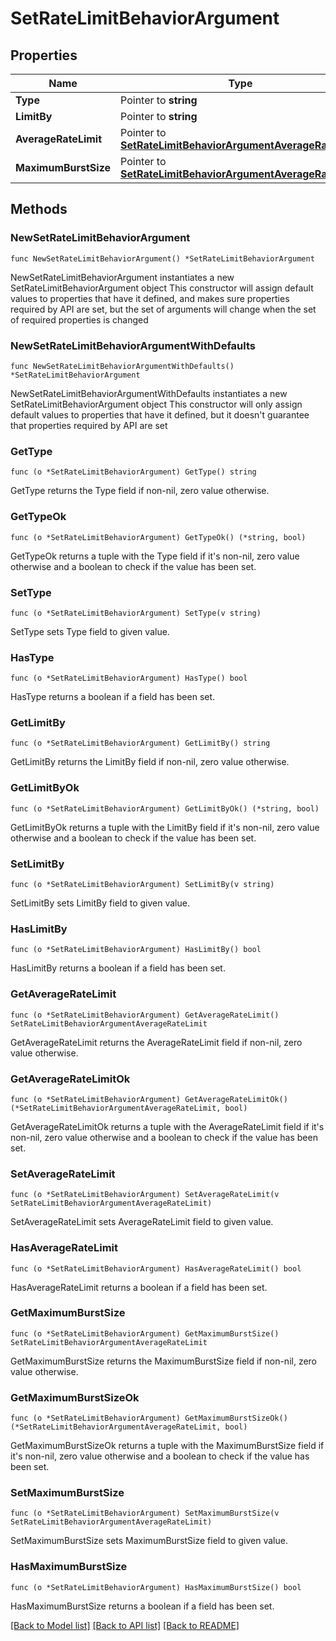 # SetRateLimitBehaviorArgument

## Properties

Name | Type | Description | Notes
------------ | ------------- | ------------- | -------------
**Type** | Pointer to **string** |  | [optional] 
**LimitBy** | Pointer to **string** |  | [optional] 
**AverageRateLimit** | Pointer to [**SetRateLimitBehaviorArgumentAverageRateLimit**](SetRateLimitBehaviorArgumentAverageRateLimit.md) |  | [optional] 
**MaximumBurstSize** | Pointer to [**SetRateLimitBehaviorArgumentAverageRateLimit**](SetRateLimitBehaviorArgumentAverageRateLimit.md) |  | [optional] 

## Methods

### NewSetRateLimitBehaviorArgument

`func NewSetRateLimitBehaviorArgument() *SetRateLimitBehaviorArgument`

NewSetRateLimitBehaviorArgument instantiates a new SetRateLimitBehaviorArgument object
This constructor will assign default values to properties that have it defined,
and makes sure properties required by API are set, but the set of arguments
will change when the set of required properties is changed

### NewSetRateLimitBehaviorArgumentWithDefaults

`func NewSetRateLimitBehaviorArgumentWithDefaults() *SetRateLimitBehaviorArgument`

NewSetRateLimitBehaviorArgumentWithDefaults instantiates a new SetRateLimitBehaviorArgument object
This constructor will only assign default values to properties that have it defined,
but it doesn't guarantee that properties required by API are set

### GetType

`func (o *SetRateLimitBehaviorArgument) GetType() string`

GetType returns the Type field if non-nil, zero value otherwise.

### GetTypeOk

`func (o *SetRateLimitBehaviorArgument) GetTypeOk() (*string, bool)`

GetTypeOk returns a tuple with the Type field if it's non-nil, zero value otherwise
and a boolean to check if the value has been set.

### SetType

`func (o *SetRateLimitBehaviorArgument) SetType(v string)`

SetType sets Type field to given value.

### HasType

`func (o *SetRateLimitBehaviorArgument) HasType() bool`

HasType returns a boolean if a field has been set.

### GetLimitBy

`func (o *SetRateLimitBehaviorArgument) GetLimitBy() string`

GetLimitBy returns the LimitBy field if non-nil, zero value otherwise.

### GetLimitByOk

`func (o *SetRateLimitBehaviorArgument) GetLimitByOk() (*string, bool)`

GetLimitByOk returns a tuple with the LimitBy field if it's non-nil, zero value otherwise
and a boolean to check if the value has been set.

### SetLimitBy

`func (o *SetRateLimitBehaviorArgument) SetLimitBy(v string)`

SetLimitBy sets LimitBy field to given value.

### HasLimitBy

`func (o *SetRateLimitBehaviorArgument) HasLimitBy() bool`

HasLimitBy returns a boolean if a field has been set.

### GetAverageRateLimit

`func (o *SetRateLimitBehaviorArgument) GetAverageRateLimit() SetRateLimitBehaviorArgumentAverageRateLimit`

GetAverageRateLimit returns the AverageRateLimit field if non-nil, zero value otherwise.

### GetAverageRateLimitOk

`func (o *SetRateLimitBehaviorArgument) GetAverageRateLimitOk() (*SetRateLimitBehaviorArgumentAverageRateLimit, bool)`

GetAverageRateLimitOk returns a tuple with the AverageRateLimit field if it's non-nil, zero value otherwise
and a boolean to check if the value has been set.

### SetAverageRateLimit

`func (o *SetRateLimitBehaviorArgument) SetAverageRateLimit(v SetRateLimitBehaviorArgumentAverageRateLimit)`

SetAverageRateLimit sets AverageRateLimit field to given value.

### HasAverageRateLimit

`func (o *SetRateLimitBehaviorArgument) HasAverageRateLimit() bool`

HasAverageRateLimit returns a boolean if a field has been set.

### GetMaximumBurstSize

`func (o *SetRateLimitBehaviorArgument) GetMaximumBurstSize() SetRateLimitBehaviorArgumentAverageRateLimit`

GetMaximumBurstSize returns the MaximumBurstSize field if non-nil, zero value otherwise.

### GetMaximumBurstSizeOk

`func (o *SetRateLimitBehaviorArgument) GetMaximumBurstSizeOk() (*SetRateLimitBehaviorArgumentAverageRateLimit, bool)`

GetMaximumBurstSizeOk returns a tuple with the MaximumBurstSize field if it's non-nil, zero value otherwise
and a boolean to check if the value has been set.

### SetMaximumBurstSize

`func (o *SetRateLimitBehaviorArgument) SetMaximumBurstSize(v SetRateLimitBehaviorArgumentAverageRateLimit)`

SetMaximumBurstSize sets MaximumBurstSize field to given value.

### HasMaximumBurstSize

`func (o *SetRateLimitBehaviorArgument) HasMaximumBurstSize() bool`

HasMaximumBurstSize returns a boolean if a field has been set.


[[Back to Model list]](../README.md#documentation-for-models) [[Back to API list]](../README.md#documentation-for-api-endpoints) [[Back to README]](../README.md)



